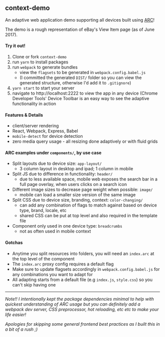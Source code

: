 ## context-demo

An adaptive web application demo supporting all devices built using [ARC](https://github.com/mlrawlings/arc)!

The demo is a rough representation of eBay's View Item page (as of June 2017).

#### Try it out!
1. Clone or fork `context-demo`
2. run `yarn` to install packages
3. run `webpack` to generate bundles 
    - view the `flagsets` to be generated in `webpack.config.babel.js`
    - (I committed the generated `DIST/` folder so you can view the generated structure, otherwise I'd add it to `.gitignore`)
4. `yarn start` to start your server
5. navigate to http://localhost:2222 to view the app in any device (Chrome Developer Tools' Device Toolbar is an easy way to see the adaptive functionality in action

#### Features & Details
- client/server rendering
- React, Webpack, Express, Babel
- `mobile-detect` for device detection
- zero media query usage - all resizing done adaptively or with fluid grids

#### ARC examples under `components/`, by use case

- Split layouts due to device size: `app-layout/`
    - 3 column layout in desktop and ipad; 1 column in mobile
- Split JS due to difference in functionality: `header/`
    - due to less available space, mobile web exposes the search bar in a full page overlay, when users clicks on a search icon 
- Different image sizes to decrease page weight when possible: `image/`
    - mobile can load a smaller size version of the same image
- Split CSS due to device size, branding, context: `color-changing/`
    - can add any combination of flags to match against based on device type, brand, locale, etc
    - shared CSS can be put at top level and also required in the template file
- Component only used in one device type: `breadcrumbs`
    - not as often used in mobile context

#### Gotchas

- Anytime you split resources into folders, you will need an `index.arc` at the top level of the component
- The `index.arc` proxy config requires a default flag
- Make sure to update flagsets accordingly in `webpack.config.babel.js` for any combinations you want to adapt for
- All adapting starts from a default file (e.g `index.js`, `style.css`) so you can't skip having one

---

_Note!! I intentionally kept the package dependencies minimal to help with quickest understanding of ARC usage but you can definitely add a webpack dev server, CSS preprocessor, hot reloading, etc etc to make your life easier!_

_Apologies for skipping some general frontend best practices as I built this in a bit of a rush ;)_
